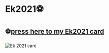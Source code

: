 # Ek2021⚽

## ⚽[press here to my Ek2021 card](https://github.com/jrspowers/Homeassistant-config/blob/master/dashboards/dashboard1/ek2021_card/ek2021_card.yaml)

![Ek 2021 card](https://user-images.githubusercontent.com/60328474/119379243-8620bd00-bcbf-11eb-915e-4f2559390b46.png)
